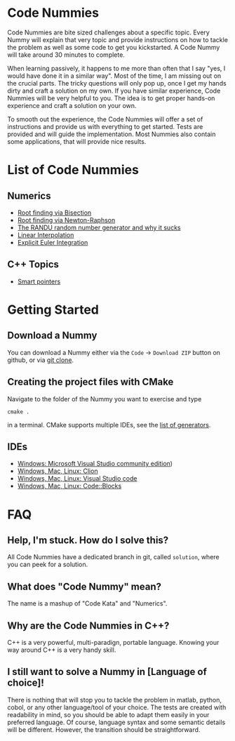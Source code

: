 # Code Nummies

Code Nummies are bite sized challenges about a specific topic. Every Nummy will explain that very topic and provide
instructions on how to tackle the problem as well as some code to get you kickstarted. A Code Nummy will take around 30
minutes to complete.

When learning passively, it happens to me more than often that I say "yes, I would have done it in a similar way". Most
of the time, I am missing out on the crucial parts. The tricky questions will only pop up, once I get my hands dirty and
craft a solution on my own. If you have similar experience, Code Nummies will be very helpful to you. The idea is to get
proper hands-on experience and craft a solution on your own.

To smooth out the experience, the Code Nummies will offer a set of instructions and provide us with everything to get
started. Tests are provided and will guide the implementation. Most Nummies also contain some applications, that will
provide nice results.

# List of Code Nummies

## Numerics

- [Root finding via Bisection](https://github.com/Laguna1989/CodeKata_Numerics_RootFindingWithBisection)
- [Root finding via Newton-Raphson](https://github.com/Laguna1989/CodeKata_Numerics_RootFindingWithNewtonRaphson)
- [The RANDU random number generator and why it sucks](https://github.com/Laguna1989/CodeKata_Numerics_Randu)
- [Linear Interpolation](https://github.com/Laguna1989/CodeKata_Numerics_LinearInterpolation)
- [Explicit Euler Integration](https://github.com/Laguna1989/CodeKata_Numerics_Euler)

## C++ Topics

- [Smart pointers](https://github.com/Laguna1989/CodeKata_Cpp_SmartPointers)

# Getting Started

## Download a Nummy

You can download a Nummy either via the `Code` -> `Download ZIP` button on github, or
via [git clone](https://git-scm.com/book/en/v2/Git-Basics-Getting-a-Git-Repository).

## Creating the project files with CMake

Navigate to the folder of the Nummy you want to exercise and type

```shell
cmake .
```

in a terminal. CMake supports multiple IDEs, see
the [list of generators](https://cmake.org/cmake/help/latest/manual/cmake-generators.7.html).

## IDEs

* [Windows: Microsoft Visual Studio community edition](https://visualstudio.microsoft.com/de/vs/community/))
* [Windows, Mac, Linux: Clion](https://www.jetbrains.com/de-de/clion/download/#section=windows)
* [Windows, Mac, Linux: Visual Studio code](https://code.visualstudio.com/)
* [Windows, Mac, Linux: Code::Blocks](https://www.codeblocks.org/downloads/binaries/)

# FAQ

## Help, I'm stuck. How do I solve this?

All Code Nummies have a dedicated branch in git, called `solution`, where you can peek for a solution.

## What does "Code Nummy" mean?

The name is a mashup of "Code Kata" and "Numerics".

## Why are the Code Nummies in C++?

C++ is a very powerful, multi-paradign, portable language. Knowing your way around C++ is a very handy skill.

## I still want to solve a Nummy in [Language of choice]!

There is nothing that will stop you to tackle the problem in matlab, python, cobol, or any other language/tool of your
choice. The tests are created with readability in mind, so you should be able to adapt them easily in your preferred
language. Of course, language syntax and some semantic details will be different. However, the transition should be
straightforward.  
